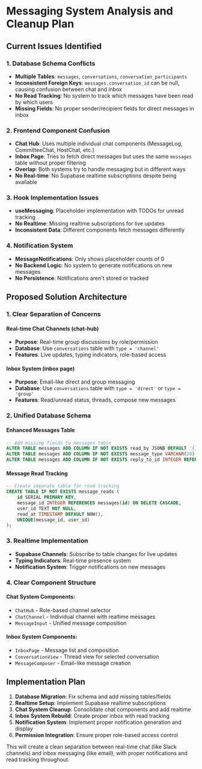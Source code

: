 # Messaging System Analysis and Cleanup Plan

## Current Issues Identified

### 1. Database Schema Conflicts
- **Multiple Tables**: `messages`, `conversations`, `conversation_participants` 
- **Inconsistent Foreign Keys**: `messages.conversation_id` can be null, causing confusion between chat and inbox
- **No Read Tracking**: No system to track which messages have been read by which users
- **Missing Fields**: No proper sender/recipient fields for direct messages in inbox

### 2. Frontend Component Confusion
- **Chat Hub**: Uses multiple individual chat components (MessageLog, CommitteeChat, HostChat, etc.)
- **Inbox Page**: Tries to fetch direct messages but uses the same `messages` table without proper filtering
- **Overlap**: Both systems try to handle messaging but in different ways
- **No Real-time**: No Supabase realtime subscriptions despite being available

### 3. Hook Implementation Issues
- **useMessaging**: Placeholder implementation with TODOs for unread tracking
- **No Realtime**: Missing realtime subscriptions for live updates
- **Inconsistent Data**: Different components fetch messages differently

### 4. Notification System
- **MessageNotifications**: Only shows placeholder counts of 0
- **No Backend Logic**: No system to generate notifications on new messages
- **No Persistence**: Notifications aren't stored or tracked

## Proposed Solution Architecture

### 1. Clear Separation of Concerns

#### Real-time Chat Channels (chat-hub)
- **Purpose**: Real-time group discussions by role/permission
- **Database**: Use `conversations` table with `type = 'channel'`
- **Features**: Live updates, typing indicators, role-based access

#### Inbox System (inbox page)  
- **Purpose**: Email-like direct and group messaging
- **Database**: Use `conversations` table with `type = 'direct'` or `type = 'group'`
- **Features**: Read/unread status, threads, compose new messages

### 2. Unified Database Schema

#### Enhanced Messages Table
```sql
-- Add missing fields to messages table
ALTER TABLE messages ADD COLUMN IF NOT EXISTS read_by JSONB DEFAULT '{}';
ALTER TABLE messages ADD COLUMN IF NOT EXISTS message_type VARCHAR(20) DEFAULT 'chat';
ALTER TABLE messages ADD COLUMN IF NOT EXISTS reply_to_id INTEGER REFERENCES messages(id);
```

#### Message Read Tracking
```sql
-- Create separate table for read tracking
CREATE TABLE IF NOT EXISTS message_reads (
    id SERIAL PRIMARY KEY,
    message_id INTEGER REFERENCES messages(id) ON DELETE CASCADE,
    user_id TEXT NOT NULL,
    read_at TIMESTAMP DEFAULT NOW(),
    UNIQUE(message_id, user_id)
);
```

### 3. Realtime Implementation
- **Supabase Channels**: Subscribe to table changes for live updates
- **Typing Indicators**: Real-time presence system
- **Notification System**: Trigger notifications on new messages

### 4. Clear Component Structure

#### Chat System Components:
- `ChatHub` - Role-based channel selector
- `ChatChannel` - Individual channel with realtime messages
- `MessageInput` - Unified message composition

#### Inbox System Components:
- `InboxPage` - Message list and composition
- `ConversationView` - Thread view for selected conversation
- `MessageComposer` - Email-like message creation

## Implementation Plan

1. **Database Migration**: Fix schema and add missing tables/fields
2. **Realtime Setup**: Implement Supabase realtime subscriptions
3. **Chat System Cleanup**: Consolidate chat components and add realtime
4. **Inbox System Rebuild**: Create proper inbox with read tracking
5. **Notification System**: Implement proper notification generation and display
6. **Permission Integration**: Ensure proper role-based access control

This will create a clean separation between real-time chat (like Slack channels) and inbox messaging (like email), with proper notifications and read tracking throughout.
